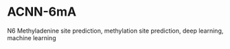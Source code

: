 # ACNN-6mA
N6 Methyladenine site prediction, methylation site prediction, deep learning, machine learning
































